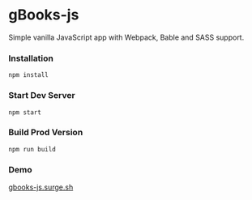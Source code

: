 # gBooks-js

Simple vanilla JavaScript app with Webpack, Bable and SASS support.

### Installation

```
npm install
```

### Start Dev Server

```
npm start
```

### Build Prod Version

```
npm run build
```

### Demo

[gbooks-js.surge.sh](gbooks-js.surge.sh)
